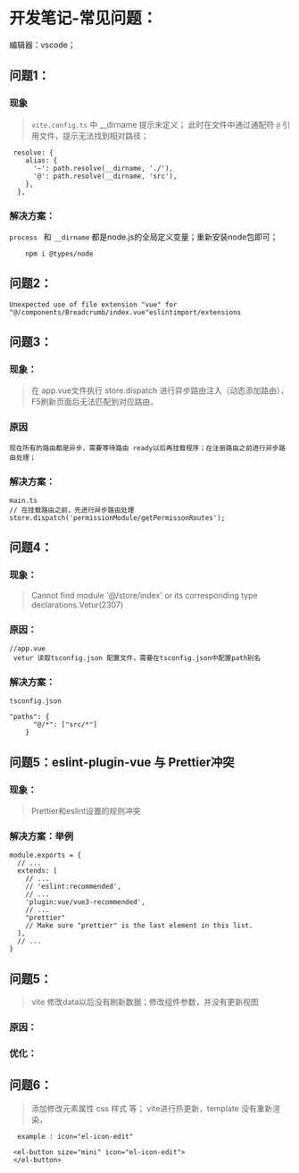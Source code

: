 # 开发笔记-常见问题：
编辑器：vscode；
## 问题1：
### 现象
> `vite.config.ts` 中 __dirname 提示未定义；
> 此时在文件中通过通配符 `@` 引用文件，提示无法找到相对路径；
```
 resolve: {
    alias: {
      '~': path.resolve(__dirname, './'),
      '@': path.resolve(__dirname, 'src'),
    },
  },

```
### 解决方案：
`process ` 和 `__dirname` 都是node.js的全局定义变量；重新安装node包即可；

        npm i @types/node

## 问题2：
```
Unexpected use of file extension "vue" for "@/components/Breadcrumb/index.vue"eslintimport/extensions
```

## 问题3：
### 现象：
>在 app.vue文件执行 store.dispatch 进行异步路由注入（动态添加路由），F5刷新页面后无法匹配到对应路由，
### 原因
```
现在所有的路由都是异步，需要等待路由 ready以后再挂载程序；在注册路由之前进行异步路由处理；
```
### 解决方案：
```
main.ts
// 在挂载路由之前，先进行异步路由处理
store.dispatch('permissionModule/getPermissonRoutes');
```
## 问题4：
### 现象：
> Cannot find module '@/store/index' or its corresponding type declarations.Vetur(2307)
### 原因：
```
//app.vue
 vetur 读取tsconfig.json 配置文件，需要在tsconfig.json中配置path别名
```
### 解决方案：
```
tsconfig.json

"paths": {
      "@/*": ["src/*"]
    }

```

## 问题5：eslint-plugin-vue 与 Prettier冲突
### 现象：
> Prettier和eslint设置的规则冲突
### 解决方案：举例
```
module.exports = {
  // ...
  extends: [
    // ...
    // 'eslint:recommended',
    // ...
    'plugin:vue/vue3-recommended',
    // ...
    "prettier"
    // Make sure "prettier" is the last element in this list.
  ],
  // ...
}
```


## 问题5：
>vite 修改data以后没有刷新数据；修改组件参数，并没有更新视图
### 原因：

### 优化：

## 问题6：
> 添加修改元素属性 css 样式 等； vite进行热更新，template 没有重新渲染，
```
  example : icon="el-icon-edit"

 <el-button size="mini" icon="el-icon-edit">
 </el-button>

```

